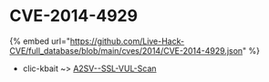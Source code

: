# CVE-2014-4929
{% embed url="https://github.com/Live-Hack-CVE/full_database/blob/main/cves/2014/CVE-2014-4929.json" %}

* clic-kbait ~> [A2SV--SSL-VUL-Scan](https://www.alice-snow.ru/2014/database/cve-2014-4929/a2sv--ssl-vul-scan-clic-kbait)